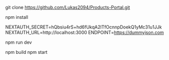<!-- Baixe o Projeto utilizando o seguinte comando em seu terminal -->

git clone https://github.com/Lukas2094/Products-Portal.git


<!-- Instale as dependências usando NPM -->

npm install

<!-- Crie um arquivo .env caso use localmente com as seguintes variáveis -->

NEXTAUTH_SECRET=hQbsiu4rS+hd6fUkqA2lTfOcnnpDoekQ1yMc31u1JJk
NEXTAUTH_URL=http://localhost:3000
ENDPOINT=https://dummyjson.com

<!-- Para Start localmente no projeto execute o comando  -->

npm run dev

<!-- Para build e visualização em ambiente simulado de produção -->

npm build 
npm start